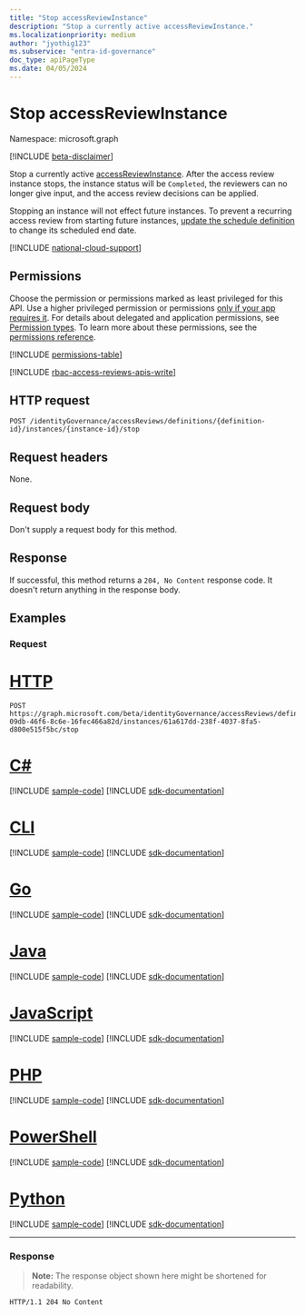 ```yaml
---
title: "Stop accessReviewInstance"
description: "Stop a currently active accessReviewInstance."
ms.localizationpriority: medium
author: "jyothig123"
ms.subservice: "entra-id-governance"
doc_type: apiPageType
ms.date: 04/05/2024
---
```


# Stop accessReviewInstance

Namespace: microsoft.graph

[!INCLUDE [beta-disclaimer](../../includes/beta-disclaimer.md)]

Stop a currently active [accessReviewInstance](../resources/accessreviewinstance.md). After the access review instance stops, the instance status will be `Completed`, the reviewers can no longer give input, and the access review decisions can be applied.

Stopping an instance will not effect future instances. To prevent a recurring access review from starting future instances, [update the schedule definition](accessreviewscheduledefinition-update.md) to change its scheduled end date.

[!INCLUDE [national-cloud-support](../../includes/global-us.md)]

## Permissions
Choose the permission or permissions marked as least privileged for this API. Use a higher privileged permission or permissions [only if your app requires it](/graph/permissions-overview#best-practices-for-using-microsoft-graph-permissions). For details about delegated and application permissions, see [Permission types](/graph/permissions-overview#permission-types). To learn more about these permissions, see the [permissions reference](/graph/permissions-reference).

<!-- { "blockType": "permissions", "name": "accessreviewinstance_stop" } -->
[!INCLUDE [permissions-table](../includes/permissions/accessreviewinstance-stop-permissions.md)]

[!INCLUDE [rbac-access-reviews-apis-write](../includes/rbac-for-apis/rbac-access-reviews-apis-write.md)]

## HTTP request
<!-- { "blockType": "ignored" } -->
```http
POST /identityGovernance/accessReviews/definitions/{definition-id}/instances/{instance-id}/stop
```

## Request headers
None.

## Request body
Don't supply a request body for this method.

## Response
If successful, this method returns a `204, No Content` response code. It doesn't return anything in the response body.

## Examples
### Request


# [HTTP](#tab/http)
<!-- {
  "blockType": "request",
  "name": "stop_accessReviewInstance"
}-->
```http
POST https://graph.microsoft.com/beta/identityGovernance/accessReviews/definitions/2b83cc42-09db-46f6-8c6e-16fec466a82d/instances/61a617dd-238f-4037-8fa5-d800e515f5bc/stop
```

# [C#](#tab/csharp)
[!INCLUDE [sample-code](../includes/snippets/csharp/stop-accessreviewinstance-csharp-snippets.md)]
[!INCLUDE [sdk-documentation](../includes/snippets/snippets-sdk-documentation-link.md)]

# [CLI](#tab/cli)
[!INCLUDE [sample-code](../includes/snippets/cli/stop-accessreviewinstance-cli-snippets.md)]
[!INCLUDE [sdk-documentation](../includes/snippets/snippets-sdk-documentation-link.md)]

# [Go](#tab/go)
[!INCLUDE [sample-code](../includes/snippets/go/stop-accessreviewinstance-go-snippets.md)]
[!INCLUDE [sdk-documentation](../includes/snippets/snippets-sdk-documentation-link.md)]

# [Java](#tab/java)
[!INCLUDE [sample-code](../includes/snippets/java/stop-accessreviewinstance-java-snippets.md)]
[!INCLUDE [sdk-documentation](../includes/snippets/snippets-sdk-documentation-link.md)]

# [JavaScript](#tab/javascript)
[!INCLUDE [sample-code](../includes/snippets/javascript/stop-accessreviewinstance-javascript-snippets.md)]
[!INCLUDE [sdk-documentation](../includes/snippets/snippets-sdk-documentation-link.md)]

# [PHP](#tab/php)
[!INCLUDE [sample-code](../includes/snippets/php/stop-accessreviewinstance-php-snippets.md)]
[!INCLUDE [sdk-documentation](../includes/snippets/snippets-sdk-documentation-link.md)]

# [PowerShell](#tab/powershell)
[!INCLUDE [sample-code](../includes/snippets/powershell/stop-accessreviewinstance-powershell-snippets.md)]
[!INCLUDE [sdk-documentation](../includes/snippets/snippets-sdk-documentation-link.md)]

# [Python](#tab/python)
[!INCLUDE [sample-code](../includes/snippets/python/stop-accessreviewinstance-python-snippets.md)]
[!INCLUDE [sdk-documentation](../includes/snippets/snippets-sdk-documentation-link.md)]

---

### Response
>**Note:** The response object shown here might be shortened for readability.
<!-- {
  "blockType": "response",
  "truncated": false
} -->
```http
HTTP/1.1 204 No Content
```

<!--
{
  "type": "#page.annotation",
  "description": "Stop accessReviewInstance",
  "keywords": "",
  "section": "documentation",
  "tocPath": "",
  "suppressions": [
  ]
}
-->
